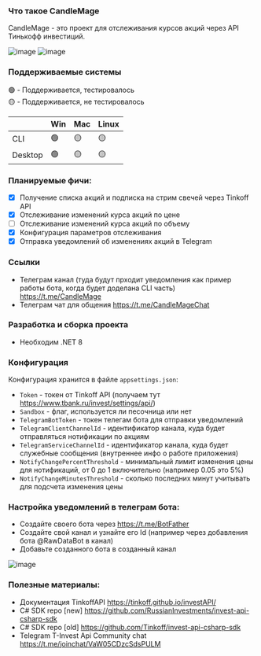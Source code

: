 ### Что такое CandleMage
CandleMage - это проект для отслеживания курсов акций через API Тинькофф инвестиций.

![image](https://github.com/user-attachments/assets/96edc8dd-7156-46da-964c-d00469e45443)
![image](https://github.com/user-attachments/assets/7358ff3a-e5c0-46ab-a8f1-c7e11b3afe0f)

### Поддерживаемые системы

🟢 - Поддерживается, тестировалось <br />
🟡 - Поддерживается, не тестировалось

|         | Win | Mac | Linux |
|---------|-----|-----|-------|
| CLI     | 🟢  | 🟡  | 🟡    |
| Desktop | 🟢  | 🟡  | 🟡    |

### Планируемые фичи:
- [x] Получение списка акций и подписка на стрим свечей через Tinkoff API
- [x] Отслеживание изменений курса акций по цене
- [ ] Отслеживание изменений курса акций по объему
- [x] Конфигурация параметров отслеживания
- [x] Отправка уведомлений об изменениях акций в Telegram

### Ссылки
* Телеграм канал (туда будут прходит уведомления как пример работы бота, когда будет доделана CLI часть) https://t.me/CandleMage
* Телеграм чат для общения https://t.me/CandleMageChat

### Разработка и сборка проекта
* Необходим .NET 8

### Конфигурация
Конфигурация хранится в файле `appsettings.json`:
* `Token` - токен от Tinkoff API (получаем тут https://www.tbank.ru/invest/settings/api/)
* `Sandbox` - флаг, используется ли песочница или нет
* `TelegramBotToken` - токен телегам бота для отправки уведомлений
* `TelegramClientChannelId` - идентификатор канала, куда будет отправляться нотификации по акциям
* `TelegramServiceChannelId` - идентификатор канала, куда будет служебные сообщения (внутреннее инфо о работе приложения)
* `NotifyChangePercentThreshold` - минимальный лимит изменения цены для нотификаций, от 0 до 1 включительно (например 0.05 это 5%)
* `NotifyChangeMinutesThreshold` - сколько последних минут учитывать для подсчета изменения цены

### Настройка уведомлений в телеграм бота:
* Создайте своего бота через https://t.me/BotFather
* Создайте свой канал и узнайте его Id (например через добавления бота @RawDataBot в канал)
* Добавьте созданного бота в созданный канал
  
![image](https://github.com/user-attachments/assets/522eb737-f778-4268-a2d5-221ed6d7d9b4)

### Полезные материалы:
* Документация TinkoffAPI https://tinkoff.github.io/investAPI/
* C# SDK repo [new] https://github.com/RussianInvestments/invest-api-csharp-sdk
* C# SDK repo [old] https://github.com/Tinkoff/invest-api-csharp-sdk
* Telegram T-Invest Api Community chat https://t.me/joinchat/VaW05CDzcSdsPULM
